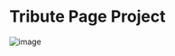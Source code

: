 # Tribute Page Project

![image](https://github.com/user-attachments/assets/cd2dbec3-fd57-4c6f-a973-37b90de9fb9f)
